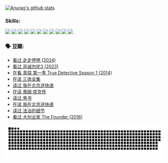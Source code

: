 
[![Anurag's github stats](https://github-readme-stats.vercel.app/api?username=w940853815)](https://github.com/anuraghazra/github-readme-stats)

### Skills:

<code><img height="32" src="https://cdn.jsdelivr.net/npm/simple-icons@v5/icons/python.svg"></code>
<code><img height="32" src="https://cdn.jsdelivr.net/npm/simple-icons@v5/icons/javascript.svg"></code>
<code><img height="32" src="https://cdn.jsdelivr.net/npm/simple-icons@v5/icons/django.svg"></code>
<code><img height="32" src="https://cdn.jsdelivr.net/npm/simple-icons@v5/icons/flask.svg"></code>
<code><img height="32" src="https://cdn.jsdelivr.net/npm/simple-icons@v5/icons/vuetify.svg"></code>
<code><img height="32" src="https://cdn.jsdelivr.net/npm/simple-icons@v5/icons/git.svg"></code>
<code><img height="32" src="https://cdn.jsdelivr.net/npm/simple-icons@v5/icons/docker.svg"></code>
<code><img height="32" src="https://cdn.jsdelivr.net/npm/simple-icons@v5/icons/postgresql.svg"></code>
<code><img height="32" src="https://cdn.jsdelivr.net/npm/simple-icons@v5/icons/elasticsearch.svg"></code>
<code><img height="32" src="https://cdn.jsdelivr.net/npm/simple-icons@v5/icons/macos.svg"></code>
<code><img height="32" src="https://cdn.jsdelivr.net/npm/simple-icons@v5/icons/linux.svg"></code>

### 🗣 豆瓣:

<!-- DOUBAN-ACTIVITIES:START -->
- [看过 走走停停‎ (2024)](https://www.douban.com/people/136069238/status/4684430230/?_i=23825204)
- [看过 非诚勿扰3‎ (2023)](https://www.douban.com/people/136069238/status/4676324100/?_i=23825204)
- [在看 真探 第一季 True Detective Season 1‎ (2014)](https://www.douban.com/people/136069238/status/4673382852/?_i=23825204)
- [在读 三体全集](https://www.douban.com/people/136069238/status/4672842521/?_i=23825204)
- [读过 我在北京送快递](https://www.douban.com/people/136069238/status/4672842036/?_i=23825204)
- [在读 蒂姆·库克传](https://www.douban.com/people/136069238/status/4663517053/?_i=23825204)
- [读过 黑书](https://www.douban.com/people/136069238/status/4663516022/?_i=23825204)
- [在读 我在北京送快递](https://www.douban.com/people/136069238/status/4658098365/?_i=23825204)
- [读过 法治的细节](https://www.douban.com/people/136069238/status/4657347558/?_i=23825204)
- [看过 大创业家 The Founder‎ (2016)](https://www.douban.com/people/136069238/status/4649667693/?_i=23825204)
<!-- DOUBAN-ACTIVITIES:END -->


![Snake animation](https://raw.githubusercontent.com/w940853815/w940853815/output/github-contribution-grid-snake.svg)

<!--
**w940853815/w940853815** is a ✨ _special_ ✨ repository because its `README.md` (this file) appears on your GitHub profile.

Here are some ideas to get you started:

- 🔭 I’m currently working on ...
- 🌱 I’m currently learning ...
- 👯 I’m looking to collaborate on ...
- 🤔 I’m looking for help with ...
- 💬 Ask me about ...
- 📫 How to reach me: ...
- 😄 Pronouns: ...
- ⚡ Fun fact: ...
-->
